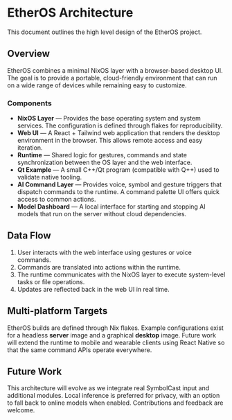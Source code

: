 # EtherOS Architecture

This document outlines the high level design of the EtherOS project.

## Overview

EtherOS combines a minimal NixOS layer with a browser-based desktop UI. The goal is to provide a portable, cloud-friendly environment that can run on a wide range of devices while remaining easy to customize.

### Components

- **NixOS Layer** — Provides the base operating system and system services. The configuration is defined through flakes for reproducibility.
- **Web UI** — A React + Tailwind web application that renders the desktop environment in the browser. This allows remote access and easy iteration.
- **Runtime** — Shared logic for gestures, commands and state synchronization between the OS layer and the web interface.
- **Qt Example** — A small C++/Qt program (compatible with Q++) used to validate native tooling.
- **AI Command Layer** — Provides voice, symbol and gesture triggers that dispatch commands to the runtime. A command palette UI offers quick access to common actions.
- **Model Dashboard** — A local interface for starting and stopping AI models that run on the server without cloud dependencies.

## Data Flow

1. User interacts with the web interface using gestures or voice commands.
2. Commands are translated into actions within the runtime.
3. The runtime communicates with the NixOS layer to execute system-level tasks or file operations.
4. Updates are reflected back in the web UI in real time.

## Multi-platform Targets

EtherOS builds are defined through Nix flakes. Example configurations exist for a
headless **server** image and a graphical **desktop** image. Future work will
extend the runtime to mobile and wearable clients using React Native so that the
same command APIs operate everywhere.

## Future Work

This architecture will evolve as we integrate real SymbolCast input and additional modules. Local inference is preferred for privacy, with an option to fall back to online models when enabled. Contributions and feedback are welcome.

